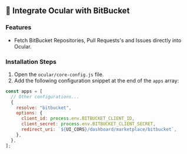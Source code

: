 ## 🚀 Integrate Ocular with BitBucket

### Features

- Fetch BitBucket Repositories, Pull Requests's and Issues directly into Ocular.

### Installation Steps

1. Open the `ocular/core-config.js` file.
2. Add the following configuration snippet at the end of the `apps` array:

```js
const apps = [
  // Other configurations...
  {
    resolve: "bitbucket",
    options: {
      client_id: process.env.BITBUCKET_CLIENT_ID,
      client_secret: process.env.BITBUCKET_CLIENT_SECRET,
      redirect_uri: `${UI_CORS}/dashboard/marketplace/bitbucket`,
    },
  },
];
```
